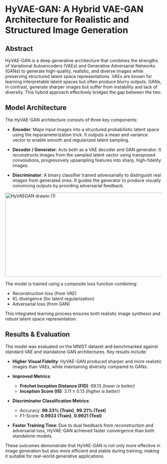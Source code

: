 # HyVAE-GAN: A Hybrid VAE-GAN Architecture for Realistic and Structured Image Generation

## Abstract

HyVAE-GAN is a deep generative architecture that combines the strengths of Variational Autoencoders (VAEs) and Generative Adversarial Networks (GANs) to generate high-quality, realistic, and diverse images while preserving structured latent space representations. VAEs are known for learning interpretable latent spaces but often produce blurry outputs. GANs, in contrast, generate sharper images but suffer from instability and lack of diversity. This hybrid approach effectively bridges the gap between the two.

## Model Architecture

The HyVAE-GAN architecture consists of three key components:

- **Encoder**: Maps input images into a structured probabilistic latent space using the reparameterization trick. It outputs a mean and variance vector to enable smooth and regularized latent sampling.

- **Decoder / Generator**: Acts both as a VAE decoder and GAN generator. It reconstructs images from the sampled latent vector using transposed convolutions, progressively upsampling features into sharp, high-fidelity images.

- **Discriminator**: A binary classifier trained adversarially to distinguish real images from generated ones. It guides the generator to produce visually convincing outputs by providing adversarial feedback.

<img width="534" height="271" alt="HyVAEGAN drawio (1)" src="https://github.com/user-attachments/assets/aa1f0d6b-1a98-416a-b41a-f489d40cf20c" />


The model is trained using a composite loss function combining:

- Reconstruction loss (from VAE)
- KL divergence (for latent regularization)
- Adversarial loss (from GAN)

This integrated learning process ensures both realistic image synthesis and robust latent space representation.

## Results & Evaluation

The model was evaluated on the MNIST dataset and benchmarked against standard VAE and standalone GAN architectures. Key results include:

- **Higher Visual Fidelity**: HyVAE-GAN produced sharper and more realistic images than VAEs, while maintaining diversity compared to GANs.

- **Improved Metrics**:

  - **Fréchet Inception Distance (FID)**: 69.13 _(lower is better)_
  - **Inception Score (IS)**: 3.11 ± 0.13 _(higher is better)_

- **Discriminator Classification Metrics**:

  - Accuracy: **99.33% (Train)**, **99.21% (Test)**
  - F1-Score: **0.9933 (Train)**, **0.9921 (Test)**

- **Faster Training Time**: Due to dual feedback from reconstruction and adversarial loss, HyVAE-GAN achieved faster convergence than both standalone models.

These outcomes demonstrate that HyVAE-GAN is not only more effective in image generation but also more efficient and stable during training, making it suitable for real-world generative applications.
